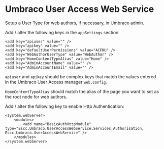 # Umbraco User Access Web Service

Setup a User Type for web authors, if necessary, in Umbraco admin.

Add / alter the following keys in the `appSettings` section:

	<add key="apiuser" value="" />
	<add key="apikey" value="" />
	<add key="defaultUserPermissions" value="ACFKU" />
	<add key="WebAuthorUserType" value="WebAuthor" />
	<add key="HomeContentTypeAlias" value="Home" />
	<add key="AdminAccountName" value="" />
    <add key="AdminAccountEmail" value="" />

`apiuser` and `apikey` should be complex keys that match the values entered in the Umbraco User Access manager `web.config`.

`HomeContentTypeAlias` should match the alias of the page you want to set as the root node for web authors.

Add / alter the following key to enable Http Authentication:

	<system.webServer>
	    <modules>
	        <add name="BasicAuthHttpModule" type="Escc.Umbraco.UserAccessWebService.Services.Authorisation, Escc.Umbraco.UserAccessWebService" />
	    </modules>
	</system.webServer>

